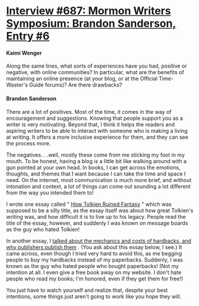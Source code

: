 # [Interview #687: Mormon Writers Symposium: Brandon Sanderson, Entry #6](https://www.theoryland.com/intvmain.php?i=687#6)

#### Kaimi Wenger

Along the same lines, what sorts of experiences have you had, positive or negative, with online communities? In particular, what are the benefits of maintaining an online presence (at your blog, or at the Official Time-Waster's Guide forums)? Are there drawbacks?

#### Brandon Sanderson

There are a lot of positives. Most of the time, it comes in the way of encouragement and suggestions. Knowing that people support you as a writer is very motivating. Beyond that, I think it helps the readers and aspiring writers to be able to interact with someone who is making a living at writing. It offers a more inclusive experience for them, and they can see the process more.

The negatives. . .well, mostly these come from me sticking my foot in my mouth. To be honest, having a blog is a little bit like walking around with a gun pointed at your own head. In books, I can get across the emotions, thoughts, and themes that I want because I can take the time and space I need. On the internet, most communication is much more brief, and without intonation and context, a lot of things can come out sounding a lot different from the way you intended them to!

I wrote one essay called "
[How Tolkien Ruined Fantasy](http://www.brandonsanderson.com/article.php?id=22)
" which was supposed to be a silly title, as the essay itself was about how great Tolkien's writing was, and how difficult it is to live up to his legacy. People read the title of the essay, however, and suddenly I was known on message boards as the guy who hated Tolkien!

In another essay, I
[talked about the mechanics and costs of hardbacks, and why publishers publish them](http://www.brandonsanderson.com/article.php?id=38)
. (You ask about this essay below, I see.) It came across, even though I tried very hard to avoid this, as me begging people to buy my hardbacks instead of my paperbacks. Suddenly, I was known as the guy who hated people who bought paperbacks! (Not my intention at all. I even give a free book away on my website. I don't hate people who read my books; I'm honored, even if they get them for free!)

You just have to watch yourself and realize that, despite your best intentions, some things just aren't going to work like you hope they will.

